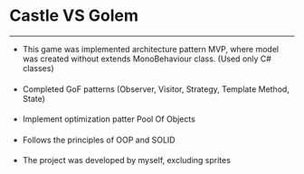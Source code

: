 # Castle VS Golem
___
- This game was implemented architecture pattern MVP, where model was created without extends MonoBehaviour class. (Used only C# classes)
####
- Completed GoF patterns (Observer, Visitor, Strategy, Template Method, State)
####
- Implement optimization patter Pool Of Objects
####
- Follows the principles of OOP and SOLID
####
- The project was developed by myself, excluding sprites
